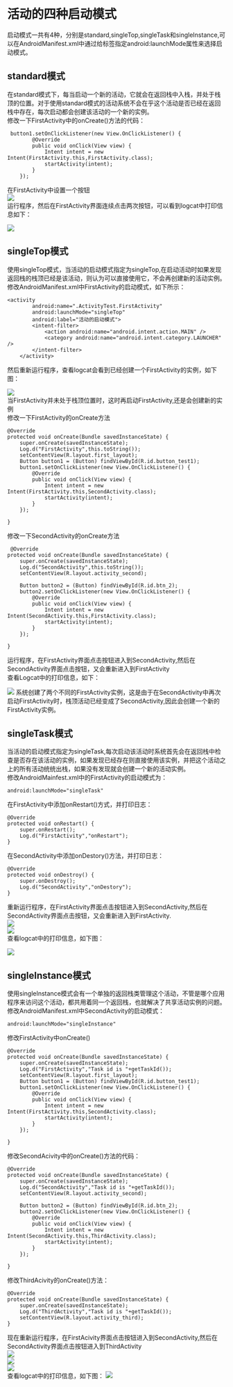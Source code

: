# 活动的四种启动模式
启动模式一共有4种，分别是standard,singleTop,singleTask和singleInstance,可以在AndroidManifest.xml中通过给<activity>标签指定android:launchMode属性来选择启动模式。
## standard模式
在standard模式下，每当启动一个新的活动，它就会在返回栈中入栈，并处于栈顶的位置。对于使用standard模式的活动系统不会在乎这个活动是否已经在返回栈中存在，每次启动都会创建该活动的一个新的实例。   
修改一下FirstActivity中的onCreate()方法的代码：
	
     button1.setOnClickListener(new View.OnClickListener() {
            @Override
            public void onClick(View view) {
                Intent intent = new Intent(FirstActivity.this,FirstActivity.class);
                startActivity(intent);
            }
        });
在FirstActivity中设置一个按钮  
![](/SecondHomework/img/MainActivity.JPG)  
运行程序，然后在FirstActivity界面连续点击两次按钮，可以看到logcat中打印信息如下：  

![](/SecondHomework/img/standard.JPG)  
## singleTop模式
使用singleTop模式，当活动的启动模式指定为singleTop,在启动活动时如果发现返回栈的栈顶已经是该活动，则认为可以直接使用它，不会再创建新的活动实例。  
修改AndroidManifest.xml中FirstActivity的启动模式，如下所示： 
  
	<activity
            android:name=".ActivityTest.FirstActivity"
            android:launchMode="singleTop"
            android:label="活动的启动模式">
            <intent-filter>
                <action android:name="android.intent.action.MAIN" />
                <category android:name="android.intent.category.LAUNCHER" />
            </intent-filter>
        </activity>
然后重新运行程序，查看logcat会看到已经创建一个FirstActivity的实例，如下图：  

![](/SecondHomework/img/singleTop.JPG)  
当FirstActivity并未处于栈顶位置时，这时再启动FirstActivity,还是会创建新的实例  
修改一下FirstActivity的onCreate方法  

	@Override
    protected void onCreate(Bundle savedInstanceState) {
        super.onCreate(savedInstanceState);
        Log.d("FirstActivity",this.toString());
        setContentView(R.layout.first_layout);
        Button button1 = (Button) findViewById(R.id.button_test1);
        button1.setOnClickListener(new View.OnClickListener() {
            @Override
            public void onClick(View view) {
                Intent intent = new Intent(FirstActivity.this,SecondActivity.class);
                startActivity(intent);
            }
        });

    }
修改一下SecondActivity的onCreate方法  

	 @Override
    protected void onCreate(Bundle savedInstanceState) {
        super.onCreate(savedInstanceState);
        Log.d("SecondActivity",this.toString());
        setContentView(R.layout.activity_second);

        Button button2 = (Button) findViewById(R.id.btn_2);
        button2.setOnClickListener(new View.OnClickListener() {
            @Override
            public void onClick(View view) {
                Intent intent = new Intent(SecondActivity.this,FirstActivity.class);
                startActivity(intent);
            }
        });

    }
运行程序，在FirstActivity界面点击按钮进入到SecondActivity,然后在SecondActivity界面点击按钮，又会重新进入到FirstActivity  
查看Logcat中的打印信息，如下：  

![](/SecondHomework/img/singleTopTwo.JPG)
系统创建了两个不同的FirstActivity实例，这是由于在SecondActivity中再次启动FirstActivity时，栈顶活动已经变成了SecondActivity,因此会创建一个新的FirstActivity实例。

## singleTask模式
当活动的启动模式指定为singleTask,每次启动该活动时系统首先会在返回栈中检查是否存在该活动的实例，如果发现已经存在则直接使用该实例，并把这个活动之上的所有活动统统出栈，如果没有发现就会创建一个新的活动实例。  
修改AndroidMainfest.xml中的FirstActivity的启动模式为：

	android:launchMode="singleTask"
在FirstActivity中添加onRestart()方式，并打印日志：

	@Override
    protected void onRestart() {
        super.onRestart();
        Log.d("FirstActivity","onRestart");
    }

在SecondActivity中添加onDestory()方法，并打印日志： 

	@Override
    protected void onDestroy() {
        super.onDestroy();
        Log.d("SecondActivity","onDestory");
    }

重新运行程序，在FirstActivity界面点击按钮进入到SecondActivity,然后在SecondActivity界面点击按钮，又会重新进入到FirstActivity.  
![](/SecondHomework/img/MainActivity.JPG)  
![](/SecondHomework/img/SecondActivity.JPG)  
查看logcat中的打印信息，如下图：

![](/SecondHomework/img/singleTask.JPG)

## singleInstance模式
使用singleInstance模式会有一个单独的返回栈类管理这个活动，不管是哪个应用程序来访问这个活动，都共用着同一个返回栈，也就解决了共享活动实例的问题。
修改AndroidManifest.xml中SecondActivity的启动模式： 

	android:launchMode="singleInstance"
修改FirstActivity中onCreate()

    @Override
    protected void onCreate(Bundle savedInstanceState) {
        super.onCreate(savedInstanceState);
        Log.d("FirstActivity","Task id is "+getTaskId());
        setContentView(R.layout.first_layout);
        Button button1 = (Button) findViewById(R.id.button_test1);
        button1.setOnClickListener(new View.OnClickListener() {
            @Override
            public void onClick(View view) {
                Intent intent = new Intent(FirstActivity.this,SecondActivity.class);
                startActivity(intent);
            }
        });

    }
修改SecondAcivity中的onCreate()方法的代码：

    @Override
    protected void onCreate(Bundle savedInstanceState) {
        super.onCreate(savedInstanceState);
        Log.d("SecondActivity","Task id is "+getTaskId());
        setContentView(R.layout.activity_second);

        Button button2 = (Button) findViewById(R.id.btn_2);
        button2.setOnClickListener(new View.OnClickListener() {
            @Override
            public void onClick(View view) {
                Intent intent = new Intent(SecondActivity.this,ThirdActivity.class);
                startActivity(intent);
            }
        });

    }
修改ThirdAcivity的onCreate()方法：

    @Override
    protected void onCreate(Bundle savedInstanceState) {
        super.onCreate(savedInstanceState);
        Log.d("ThirdActivity","Task id is "+getTaskId());
        setContentView(R.layout.activity_third);
    }
现在重新运行程序，在FirstAcivity界面点击按钮进入到SecondActivity,然后在SecondActivity界面点击按钮进入到ThirdActivity  
![](/SecondHomework/img/MainActivity.JPG)  
![](/SecondHomework/img/SecondActivity.JPG)  
![](/SecondHomework/img/ThirdActivity.JPG)  
查看logcat中的打印信息，如下图： 
![](/SecondHomework/img/singleInstance.JPG)  
